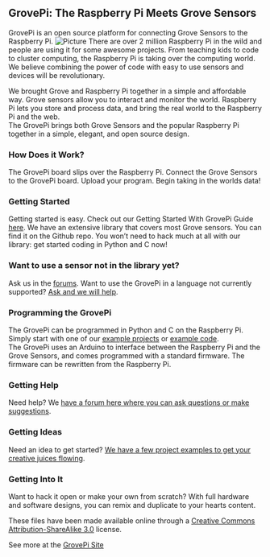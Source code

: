## **GrovePi: The Raspberry Pi Meets Grove Sensors**

GrovePi is an open source platform for connecting Grove Sensors to the Raspberry Pi.
![Picture](http://www.dexterindustries.com/GrovePi/wp-content/uploads/2013/10/GrovePi-Grove-for-the-Raspberry-Pi-RPi-and-GrovePi-Side-by-Side.jpg)
There are over 2 million Raspberry Pi in the wild and people are using it for some awesome projects.  From teaching kids to code to cluster computing, the Raspberry Pi is taking over the computing world.  We believe combining the power of code with easy to use sensors and devices will be revolutionary.

We brought Grove and Raspberry Pi together in a simple and affordable way. Grove sensors allow you to interact and monitor the world. Raspberry Pi lets you store and process data, and bring the real world to the Raspberry Pi and the web.  
The GrovePi brings both Grove Sensors and the popular Raspberry Pi together in a simple, elegant, and open source design.  

### How Does it Work?
The GrovePi board slips over the Raspberry Pi.  Connect the Grove Sensors to the GrovePi board.  Upload your program.  Begin taking in the worlds data!
 
### Getting Started
Getting started is easy. Check out our Getting Started With GrovePi Guide [here](http://www.google.com/url?q=http%3A%2F%2Fwww.dexterindustries.com%2FGrovePi%2Fget-started-with-the-grovepi%2F&sa=D&sntz=1&usg=AFQjCNGcfVAClI29LR1k00ekcYJC7Tll1g). 
We have an extensive library that covers most Grove sensors. You can find it on the Github repo.  You won’t need to hack much at all with our library: get started coding in Python and C now! 

### Want to use a sensor not in the library yet?  
Ask us in the [forums](http://www.google.com/url?q=http%3A%2F%2Fwww.dexterindustries.com%2Fforum%2F%3Fforum%3Dgrovepi&sa=D&sntz=1&usg=AFQjCNHvoZrFzIDFDW5LCPgKIG2JnwAAbg).  Want to use the GrovePi in a language not currently supported? [Ask and we will help](http://www.google.com/url?q=http%3A%2F%2Fwww.dexterindustries.com%2Fforum%2F%3Fforum%3Dgrovepi&sa=D&sntz=1&usg=AFQjCNHvoZrFzIDFDW5LCPgKIG2JnwAAbg).

### Programming the GrovePi
The GrovePi can be programmed in Python and C on the Raspberry Pi.  Simply start with one of our [example projects](http://www.google.com/url?q=http%3A%2F%2Fwww.dexterindustries.com%2FGrovePi%2Fprojects-for-the-raspberry-pi%2F&sa=D&sntz=1&usg=AFQjCNGoiMlC8E9az6mCY2piHsVCl984xg) or [example code](https://www.google.com/url?q=https%3A%2F%2Fgithub.com%2FDexterInd%2FGrovePi%2Ftree%2Fmaster%2FSoftware&sa=D&sntz=1&usg=AFQjCNEv6DyxtcDNFukjQKpInBSr3uDe-g).  
The GrovePi uses an Arduino to interface between the Raspberry Pi and the Grove Sensors, and comes programmed with a standard firmware.  The firmware can be rewritten from the Raspberry Pi.  

### Getting Help
Need help? We [have a forum here where you can ask questions or make suggestions](http://www.google.com/url?q=http%3A%2F%2Fwww.dexterindustries.com%2FGrovePi%2Fprojects-for-the-raspberry-pi%2F&sa=D&sntz=1&usg=AFQjCNGoiMlC8E9az6mCY2piHsVCl984xg).

### Getting Ideas
Need an idea to get started?  [We have a few project examples to get your creative juices flowing](http://www.google.com/url?q=http%3A%2F%2Fwww.dexterindustries.com%2FGrovePi%2Fprojects-for-the-raspberry-pi%2F&sa=D&sntz=1&usg=AFQjCNGoiMlC8E9az6mCY2piHsVCl984xg).

### Getting Into It
Want to hack it open or make your own from scratch? With full hardware and software designs, you can remix and duplicate to your hearts content.

These files have been made available online through a [Creative Commons Attribution-ShareAlike 3.0](http://creativecommons.org/licenses/by-sa/3.0/) license.

See more at the [GrovePi Site](http://dexterindustries.com/GrovePi/)
